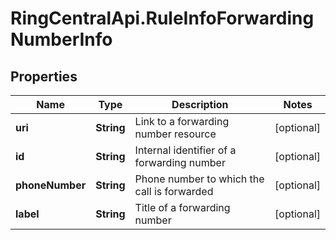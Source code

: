 # RingCentralApi.RuleInfoForwardingNumberInfo

## Properties
Name | Type | Description | Notes
------------ | ------------- | ------------- | -------------
**uri** | **String** | Link to a forwarding number resource | [optional] 
**id** | **String** | Internal identifier of a forwarding number | [optional] 
**phoneNumber** | **String** | Phone number to which the call is forwarded | [optional] 
**label** | **String** | Title of a forwarding number | [optional] 


